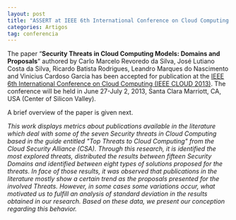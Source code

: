 ```yaml
---
layout: post
title: "ASSERT at IEEE 6th International Conference on Cloud Computing (IEEE CLOUD 2013)"
categories: Artigos
tag: conferencia
---
```


The paper “**Security Threats in Cloud Computing Models: Domains and Proposals**“ authored by Carlo Marcelo Revoredo da Silva, José Lutiano Costa da Silva, Ricardo Batista Rodrigues, Leandro Marques do Nascimento and Vinicius Cardoso Garcia has been accepted for publication at the [IEEE 6th International Conference on Cloud Computing (IEEE CLOUD 2013)](http://www.thecloudcomputing.org/2013/). The conference will be held in June 27-July 2, 2013, Santa Clara Marriott, CA, USA (Center of Silicon Valley).

A brief overview of the paper is given next.

_This work displays metrics about publications available in the literature which deal with some of the seven Security threats in Cloud Computing based in the guide entitled "Top Threats to Cloud Computing" from the Cloud Security Alliance (CSA). Through this research, it is identified the most explored threats, distributed the results between fifteen Security Domains and identified between eight types of solutions proposed for the threats. In face of those results, it was observed that publications in the literature mostly show a certain trend as the proposals presented for the involved Threats. However, in some cases some variations occur, what motivated us to fulfill an analysis of standard deviation in the results obtained in our research. Based on these data, we present our conception regarding this behavior._
